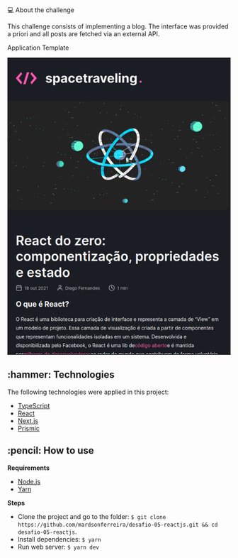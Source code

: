 💻 About the challenge

This challenge consists of implementing a blog. The interface was provided a priori and all posts are fetched via an external API.

Application Template

[](https://github.com/rocketseat-education/ignite-template-reactjs-criando-um-projeto-do-zero)

<p align="center">
  <img src="https://github.com/mardsonferreira/desafio-05-reactjs/blob/main/.github/preview.png" />
</p>

<h2>:hammer: Technologies</h2>

<p> The following technologies were applied in this project:</p>
<ul> 
  <li> <a href="https://www.typescriptlang.org/"> TypeScript </a> </li>
  <li> <a href="https://reactjs.org/"> React </a> </li>
  <li> <a href="https://nextjs.org/"> Next.js </a> </li>
  <li> <a href="https://prismic.io/"> Prismic </a> </li>
</ul>

<h2>:pencil: How to use</h2>

**Requirements**
 - <a href="https://nodejs.org/en/download/">Node.js</a>
 - <a href="https://yarnpkg.com/">Yarn</a>

**Steps**
 - Clone the project and go to the folder: `$ git clone https://github.com/mardsonferreira/desafio-05-reactjs.git && cd desafio-05-reactjs`.
 - Install dependencies: `$ yarn`
 - Run web server: `$ yarn dev`
